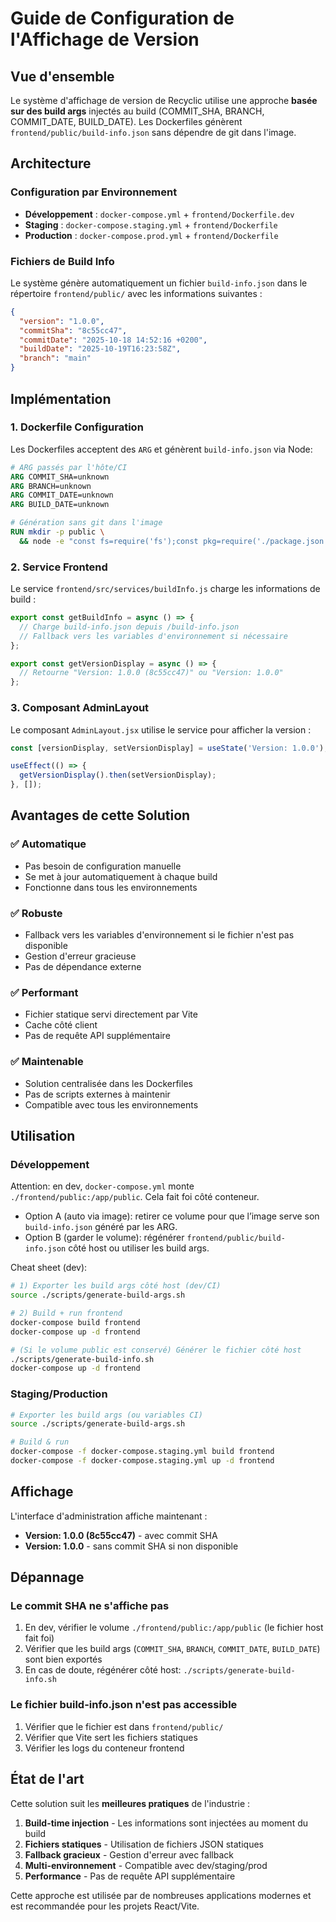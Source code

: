 # Guide de Configuration de l'Affichage de Version

## Vue d'ensemble

Le système d'affichage de version de Recyclic utilise une approche **basée sur des build args** injectés au build (COMMIT_SHA, BRANCH, COMMIT_DATE, BUILD_DATE). Les Dockerfiles génèrent `frontend/public/build-info.json` sans dépendre de git dans l'image.

## Architecture

### Configuration par Environnement

- **Développement** : `docker-compose.yml` + `frontend/Dockerfile.dev`
- **Staging** : `docker-compose.staging.yml` + `frontend/Dockerfile`
- **Production** : `docker-compose.prod.yml` + `frontend/Dockerfile`

### Fichiers de Build Info

Le système génère automatiquement un fichier `build-info.json` dans le répertoire `frontend/public/` avec les informations suivantes :

```json
{
  "version": "1.0.0",
  "commitSha": "8c55cc47",
  "commitDate": "2025-10-18 14:52:16 +0200",
  "buildDate": "2025-10-19T16:23:58Z",
  "branch": "main"
}
```

## Implémentation

### 1. Dockerfile Configuration

Les Dockerfiles acceptent des `ARG` et génèrent `build-info.json` via Node:

```dockerfile
# ARG passés par l'hôte/CI
ARG COMMIT_SHA=unknown
ARG BRANCH=unknown
ARG COMMIT_DATE=unknown
ARG BUILD_DATE=unknown

# Génération sans git dans l'image
RUN mkdir -p public \
  && node -e "const fs=require('fs');const pkg=require('./package.json');const data={version:pkg.version,commitSha:process.env.COMMIT_SHA||'unknown',commitDate:process.env.COMMIT_DATE||'unknown',buildDate:process.env.BUILD_DATE||'unknown',branch:process.env.BRANCH||'unknown'};fs.writeFileSync('public/build-info.json',JSON.stringify(data,null,2)+'\\n')"
```

### 2. Service Frontend

Le service `frontend/src/services/buildInfo.js` charge les informations de build :

```javascript
export const getBuildInfo = async () => {
  // Charge build-info.json depuis /build-info.json
  // Fallback vers les variables d'environnement si nécessaire
};

export const getVersionDisplay = async () => {
  // Retourne "Version: 1.0.0 (8c55cc47)" ou "Version: 1.0.0"
};
```

### 3. Composant AdminLayout

Le composant `AdminLayout.jsx` utilise le service pour afficher la version :

```javascript
const [versionDisplay, setVersionDisplay] = useState('Version: 1.0.0');

useEffect(() => {
  getVersionDisplay().then(setVersionDisplay);
}, []);
```

## Avantages de cette Solution

### ✅ **Automatique**
- Pas besoin de configuration manuelle
- Se met à jour automatiquement à chaque build
- Fonctionne dans tous les environnements

### ✅ **Robuste**
- Fallback vers les variables d'environnement si le fichier n'est pas disponible
- Gestion d'erreur gracieuse
- Pas de dépendance externe

### ✅ **Performant**
- Fichier statique servi directement par Vite
- Cache côté client
- Pas de requête API supplémentaire

### ✅ **Maintenable**
- Solution centralisée dans les Dockerfiles
- Pas de scripts externes à maintenir
- Compatible avec tous les environnements

## Utilisation

### Développement
Attention: en dev, `docker-compose.yml` monte `./frontend/public:/app/public`. Cela fait foi côté conteneur.

- Option A (auto via image): retirer ce volume pour que l’image serve son `build-info.json` généré par les ARG.
- Option B (garder le volume): régénérer `frontend/public/build-info.json` côté host ou utiliser les build args.

Cheat sheet (dev):
```bash
# 1) Exporter les build args côté host (dev/CI)
source ./scripts/generate-build-args.sh

# 2) Build + run frontend
docker-compose build frontend
docker-compose up -d frontend

# (Si le volume public est conservé) Générer le fichier côté host
./scripts/generate-build-info.sh
docker-compose up -d frontend
```

### Staging/Production
```bash
# Exporter les build args (ou variables CI)
source ./scripts/generate-build-args.sh

# Build & run
docker-compose -f docker-compose.staging.yml build frontend
docker-compose -f docker-compose.staging.yml up -d frontend
```

## Affichage

L'interface d'administration affiche maintenant :
- **Version: 1.0.0 (8c55cc47)** - avec commit SHA
- **Version: 1.0.0** - sans commit SHA si non disponible

## Dépannage

### Le commit SHA ne s'affiche pas
1. En dev, vérifier le volume `./frontend/public:/app/public` (le fichier host fait foi)
2. Vérifier que les build args (`COMMIT_SHA`, `BRANCH`, `COMMIT_DATE`, `BUILD_DATE`) sont bien exportés
3. En cas de doute, régénérer côté host: `./scripts/generate-build-info.sh`

### Le fichier build-info.json n'est pas accessible
1. Vérifier que le fichier est dans `frontend/public/`
2. Vérifier que Vite sert les fichiers statiques
3. Vérifier les logs du conteneur frontend

## État de l'art

Cette solution suit les **meilleures pratiques** de l'industrie :

1. **Build-time injection** - Les informations sont injectées au moment du build
2. **Fichiers statiques** - Utilisation de fichiers JSON statiques
3. **Fallback gracieux** - Gestion d'erreur avec fallback
4. **Multi-environnement** - Compatible avec dev/staging/prod
5. **Performance** - Pas de requête API supplémentaire

Cette approche est utilisée par de nombreuses applications modernes et est recommandée pour les projets React/Vite.